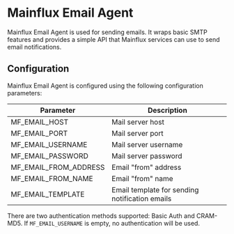 # Mainflux Email Agent

Mainflux Email Agent is used for sending emails. It wraps basic SMTP features and 
provides a simple API that Mainflux services can use to send email notifications.

## Configuration

Mainflux Email Agent is configured using the following configuration parameters:

| Parameter                           | Description                                                             |
| ----------------------------------- | ----------------------------------------------------------------------- |
| MF_EMAIL_HOST                       | Mail server host                                                        |
| MF_EMAIL_PORT                       | Mail server port                                                        |
| MF_EMAIL_USERNAME                   | Mail server username                                                    |
| MF_EMAIL_PASSWORD                   | Mail server password                                                    |
| MF_EMAIL_FROM_ADDRESS               | Email "from" address                                                    |
| MF_EMAIL_FROM_NAME                  | Email "from" name                                                       |
| MF_EMAIL_TEMPLATE                   | Email template for sending notification emails                          |

There are two authentication methods supported: Basic Auth and CRAM-MD5.
If `MF_EMAIL_USERNAME` is empty, no authentication will be used.
